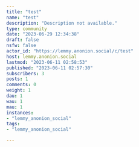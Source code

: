```yaml
---
title: "test" 
name: "test"
description: "Description not available."
type: community
date: "2023-06-29 12:34:38"
draft: false
nsfw: false
actor_id: "https://lemmy.anonion.social/c/test"
host: lemmy.anonion.social
lastmod: "2023-06-11 02:58:53"
published: "2023-06-11 02:57:30"
subscribers: 3
posts: 1
comments: 0
weight: 1
dau: 1
wau: 1
mau: 1
instances:
- "lemmy_anonion_social"
tags: 
- "lemmy_anonion_social"

---
```

